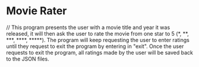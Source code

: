 # Movie Rater
// This program presents the user with a movie title and year it was released, it will then ask the user to rate the movie from one star to 5 (*, **, ***, ****, *****). The program will keep requesting the user to enter ratings until they request to exit the program by entering in "exit". Once the user requests to exit the program, all ratings made by the user will be saved back to the JSON files.
